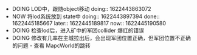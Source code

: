 - DOING LOD中，跟随object移动
  doing:: 1622443863072
- NOW 将lod系统放到 state中
  doing:: 1622443897394
  done:: 1622445185667
  later:: 1622445189817
  now:: 1622445190580
- DOING 检查lod后，进入矿中的军团collider 爆红的错误
- DOING 修改有几率在主城拉出后，会出现军团位置正确，但军团位置不正确的问题 - 查看 MapcWorld的跳转